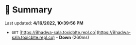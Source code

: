 # 📖 Summary
Last updated: **4/16/2022, 10:39:56 PM**

- `GET` [https://Bhadwa-sala.toxicblte.repl.co](https://Bhadwa-sala.toxicblte.repl.co) - **Down** (260ms)
